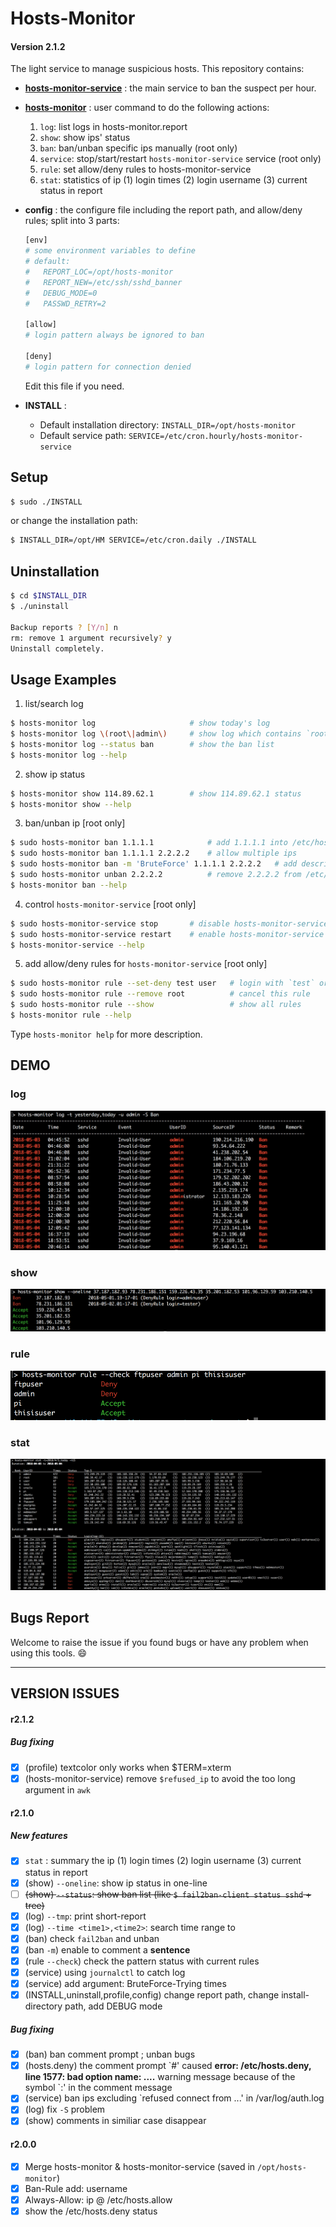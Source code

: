 # Hosts-Monitor

#### Version 2.1.2


The light service to manage suspicious hosts.  This repository contains:

* **[hosts-monitor-service](./service)** : 
    the main service to ban the suspect per hour. 

* **[hosts-monitor](./bin)** : 
    user command to do the following actions:

    1. `log`:       list logs in hosts-monitor.report
    2. `show`:      show ips' status
    3. `ban`:       ban/unban specific ips manually (root only)
    4. `service`:   stop/start/restart `hosts-monitor-service` service (root only)
    5. `rule`:      set allow/deny rules to hosts-monitor-service
    6. `stat`:      statistics of ip (1) login times (2) login username (3) current status in report

* **config** :
    the configure file including the report path, and allow/deny rules; split into 3 parts:

    ```sh
    [env]
    # some environment variables to define
    # default:
    #   REPORT_LOC=/opt/hosts-monitor
    #   REPORT_NEW=/etc/ssh/sshd_banner
    #   DEBUG_MODE=0
    #   PASSWD_RETRY=2

    [allow]
    # login pattern always be ignored to ban

    [deny]
    # login pattern for connection denied

    ```

    Edit this file if you need.

* **INSTALL** :
    * Default installation directory: `INSTALL_DIR=/opt/hosts-monitor`
    * Default service path: `SERVICE=/etc/cron.hourly/hosts-monitor-service`


## Setup

```sh
$ sudo ./INSTALL
```

or change the installation path:
```sh
$ INSTALL_DIR=/opt/HM SERVICE=/etc/cron.daily ./INSTALL
```

## Uninstallation

```sh
$ cd $INSTALL_DIR
$ ./uninstall

Backup reports ? [Y/n] n
rm: remove 1 argument recursively? y
Uninstall completely.
```


## Usage Examples

   1. list/search log

```sh
$ hosts-monitor log                     # show today's log
$ hosts-monitor log \(root\|admin\)     # show log which contains `root` or `admin`
$ hosts-monitor log --status ban        # show the ban list
$ hosts-monitor log --help
```

   2. show ip status

```sh
$ hosts-monitor show 114.89.62.1        # show 114.89.62.1 status
$ hosts-monitor show --help
```

   3. ban/unban ip [root only]

```sh
$ sudo hosts-monitor ban 1.1.1.1            # add 1.1.1.1 into /etc/hosts.deny
$ sudo hosts-monitor ban 1.1.1.1 2.2.2.2    # allow multiple ips
$ sudo hosts-monitor ban -m 'BruteForce' 1.1.1.1 2.2.2.2   # add description(no space) about ips
$ sudo hosts-monitor unban 2.2.2.2          # remove 2.2.2.2 from /etc/hosts.deny
$ hosts-monitor ban --help
```

   4. control `hosts-monitor-service` [root only]

```sh
$ sudo hosts-monitor-service stop       # disable hosts-monitor-service
$ sudo hosts-monitor-service restart    # enable hosts-monitor-service and run it
$ hosts-monitor-service --help
```

   5. add allow/deny rules for `hosts-monitor-service` [root only]

```sh
$ sudo hosts-monitor rule --set-deny test user   # login with `test` or `user` will be rejected
$ sudo hosts-monitor rule --remove root          # cancel this rule
$ sudo hosts-monitor rule --show                 # show all rules
$ hosts-monitor rule --help
```

Type `hosts-monitor help` for more description.

## DEMO

### log

![](./demo/log.png)

### show
![](./demo/show.png)

### rule
![](./demo/rule.png)

### stat
![](./demo/stat.png)


## Bugs Report

Welcome to raise the issue if you found bugs or have any problem when using this tools. :smile:

---

## VERSION ISSUES
#### r2.1.2
##### Bug fixing
- [x] (profile) textcolor only works when $TERM=xterm
- [x] (hosts-monitor-service) remove `$refused_ip` to avoid the too long argument in `awk`

#### r2.1.0
##### New features
- [x] `stat` : summary the ip (1) login times (2) login username (3) current status in report
- [x] (show) `--oneline`: show ip status in one-line
- [ ] ~~(show) `--status`: show ban list (like `$ fail2ban-client status sshd` + tree)~~
- [x] (log) `--tmp`: print short-report
- [x] (log) `--time <time1>,<time2>`: search time range <time1> to <time2>
- [x] (ban) check `fail2ban` and unban
- [x] (ban `-m`) enable to comment a **sentence**
- [x] (rule `--check`) check the pattern status with current rules
- [x] (service) using `journalctl` to catch log
- [x] (service) add argument: BruteForce-Trying times
- [x] (INSTALL,uninstall,profile,config) change report path, change install-directory path, add DEBUG mode

##### Bug fixing
- [x] (ban) ban comment prompt ; unban bugs
- [x] (hosts.deny) the comment prompt \`#' caused **error: /etc/hosts.deny, line 1577: bad option name: ....** warning message because of the symbol \`:' in the comment message
- [x] (service) ban ips excluding \`refused connect from ...' in /var/log/auth.log
- [x] (log) fix `-S` problem
- [x] (show) comments in similiar case disappear

#### r2.0.0
- [x] Merge hosts-monitor & hosts-monitor-service (saved in `/opt/hosts-monitor`)
- [x] Ban-Rule add: username
- [x] Always-Allow: ip @ /etc/hosts.allow
- [x] show the /etc/hosts.deny status
